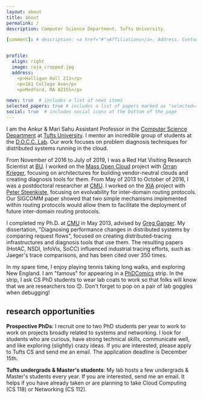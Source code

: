 ```yaml
---
layout: about
title: about
permalink: /
description: Computer Science Department, Tufts University.

[comment]: # description: <a href="#">Affiliations</a>. Address. Contacts. Moto. Etc.


profile:
  align: right
  image: raja_cropped.jpg
  address: 
    <p>Halligan Hall 211</p>
    <p>161 College Ave</p>
    <p>Medford, MA 02155</p>

news: true  # includes a list of news items
selected_papers: true # includes a list of papers marked as "selected={true}"
social: true  # includes social icons at the bottom of the page
---
```


I am the Ankur & Mari Sahu Assistant Professor in the [Computer Science
Department](https://www.cs.tufts.edu) at [Tufts
University](https://www.tufts.edu).  I mentor an incredible group of
students at the [D.O.C.C. Lab](https://docclab.cs.tufts.edu).  Our work
focuses on problem diagnosis techniques for distributed systems
running in the cloud.

From November of 2016 to July of 2019, I was a Red Hat Visiting
Research Scientist at [BU](https://www.bu.edu).  I worked on the [Mass
Open Cloud](https://massopen.cloud/) project with [Orran
Krieger](https://okrieg.github.io/), focusing on architectures for
building vendor-neutral clouds and creating diagnosis tools for them.
From May of 2013 to October of 2016, I was a postdoctoral researcher
at [CMU](https://www.cs.cmu.edu).  I worked on the
[XIA](http://www.cs.cmu.edu/~xia/) project with [Peter
Steenkiste](https://www.cs.cmu.edu/~prs/), focusing on evolvability
for inter-domain routing protocols.  Our SIGCOMM paper showed that two
simple mechanisms implemented within routing protocols would allow
them to facilitate the deployment of future inter-domain routing
protocols.

I completed my Ph.D. at [CMU](https://www.ece.cmu.edu) in May 2013,
advised by [Greg Ganger](https://www.ece.cmu.edu/~ganger).  My
dissertation, "Diagnosing performance changes in distributed systems
by comparing request flows", focused on creating distributed-tracing
infrastructures and diagnosis tools that use them.  The resulting
papers (HotAC, NSDI, InfoVis, SoCC) influenced industrial tracing
efforts, such as Jaeger's trace comparisons, and has been cited over
350 times.

In my spare time, I enjoy playing tennis taking long walks, and
exploring New England.  I am "famous" for appearing in a
[PhDComics](https://www.phdcomics.com/comics/archive.php?comicid=824)
strip. In the strip, I ask CS PhD students to wear lab coats to work
so that folks will know that we are researchers too :blush:.  Don't
forget to pop on a pair of lab goggles when debugging!


## research opportunities

**Prospective PhDs**: I recruit one to two PhD students per year to
work to work on projects broadly related to systems and networking.  I
look for students who are curious, have strong technical skills,
communicate well, and like exploring (slightly) crazy ideas.  If you
are interested, please apply to Tufts CS and send me an email.  The
application deadline is December 15th.

**Tufts undergrads & Master's students**: My lab hosts a few
undergrads & Master's students every year.  If you are interested,
send me an email.  It helps if you have already taken or are planning
to take Cloud Computing (CS 118) or Networking (CS 112).






